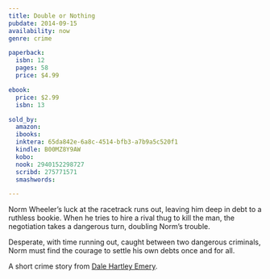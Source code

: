 ```yaml
---
title: Double or Nothing
pubdate: 2014-09-15
availability: now
genre: crime

paperback:
  isbn: 12
  pages: 58
  price: $4.99

ebook:
  price: $2.99
  isbn: 13

sold_by:
  amazon:
  ibooks:
  inktera: 65da842e-6a8c-4514-bfb3-a7b9a5c520f1
  kindle: B00MZ8Y9AW
  kobo:
  nook: 2940152298727
  scribd: 275771571
  smashwords:

---
```


Norm Wheeler’s luck at the racetrack runs out,
leaving him deep in debt to a ruthless bookie.
When he tries to hire a rival thug to kill the man,
the negotiation takes a dangerous turn,
doubling Norm’s trouble.

Desperate,
with time running out,
caught between two dangerous criminals,
Norm must find the courage to settle his own debts once and for all.

A short crime story
from [Dale Hartley Emery](http://dalehartleyemery.com/).
